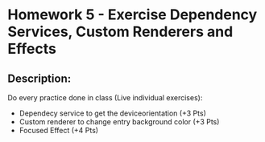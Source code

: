 # Homework 5 - Exercise Dependency Services, Custom Renderers and Effects

## Description: 
Do every practice done in class (Live individual exercises):
- Dependecy service to get the deviceorientation (+3 Pts)
- Custom renderer to change entry background color (+3 Pts)
- Focused Effect (+4 Pts)

 
